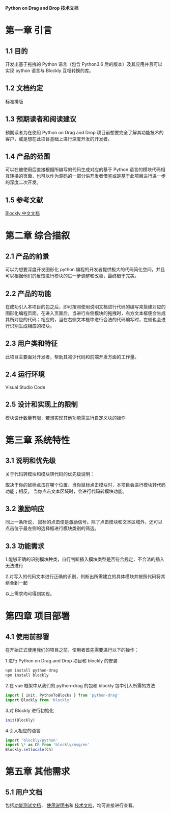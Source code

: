**Python on Drag and Drop 技术文档**

# 第一章 引言

## 1.1 目的

开发出基于拖拽的 Python 语言（包含 Python3.6 后的版本）及其应用并且可以实现 python 语言与 Blockly 互相转换的库。

## 1.2 文档约定

标准排版

## 1.3 预期读者和阅读建议

预期读者为在使用 Python on Drag and Drop 项目前想要完全了解其功能技术的客户，或是想在此项目基础上进行深度开发的开发者。

## 1.4 产品的范围

可以在被使用后直接根据所编写的代码生成对应的基于 Python 语言的模块代码相互转换的页面，也可以作为源码的一部分供开发者借鉴或是基于此项目进行进一步的深度二次开发。

## 1.5 参考文献

[Blockly 中文文档](https://blockly.tortorse.com/)

# 第二章 综合描叙

## 2.1 产品的前景

可以为想要深度开发图形化 python 编程的开发者提供极大的代码简化空间，并且可以根据他们的反馈进行模块的进一步调整和改善，最终趋于完美。

## 2.2 产品的功能

在成功引入本项目的包之后，即可按照使用说明文档进行代码的编写来搭建对应的图形化编程页面。在进入页面后，当进行左侧模块的拖拽时，右方文本框便会生成其所对应的代码；相应的，当在右侧文本框中进行合法的代码编写时，左侧也会进行识别生成相应的模块。

## 2.3 用户类和特征

此项目主要面对开发者，帮助其减少代码和前端开发方面的工作量。

## 2.4 运行环境

Visual Studio Code

## 2.5 设计和实现上的限制

模块设计数量有限，若想实现其他功能需进行自定义块的操作

# 第三章 系统特性

## 3.1 说明和优先级

关于代码转模块和模块转代码的优先级说明：

取决于你的鼠标点击在哪个位置。当你鼠标点击模块时，本项目会进行模块转代码功能；相反， 当你点击文本区域时，会进行代码转模块功能。

## 3.2 激励响应

同上一条所说， 鼠标的点击便是激励信号。除了点击模块和文本区域外，还可以点击位于最左侧的选择框进行模块类别的筛选。

## 3.3 功能需求

1.能够正确的识别模块种类，自行判断插入模块类型是否符合规定，不合法的插入无法进行

2.对写入的代码文本进行正确的识别，判断出所需建立的具体模块并按照代码将其组合到一起

以上需求均可得到实现。

# 第四章 项目部署

## 4.1 使用前部署

在开始正式使用我们的项目之前，使用者首先需要进行以下的操作：

1.进行 Python on Drag and Drop 项目和 blockly 的安装

```php
npm install python-drag
npm install blockly
```

2.在 vue 框架中从我们的 python-drag 的包和 blockly 包中引入所需的方法

```javascript
import { init, PythonToBlocks } from 'python-drag'
import Blockly from 'blockly'
```

3.对 Blockly 进行初始化

```javascript
init(Blockly)
```

4.引入相应的语言

```javascript
import 'blockly/python'
import \* as Ch from 'blockly/msg/en'
Blockly.setlocale(Ch)
```

# 第五章 其他需求

## 5.1 用户文档

包括[功能测试文档](https://nankai.feishu.cn/docx/doxcnzx6RfAPPzmO7Up8Z0E8uXo?from=from_copylink)，
[使用说明书](https://nankai.feishu.cn/docx/doxcnBa7HOMoxhkWaP6DVpvhi0d?from=from_copylink)和
[技术文档](https://nankai.feishu.cn/docx/doxcnTVm162kviVYP0W4GXixLqd?from=from_copylink)，均可直接进行查看。
